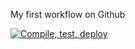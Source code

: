 My first workflow on Github

[![Compile, test, deploy](https://github.com/Saravanann07/day12-giphy/actions/workflows/main.yaml/badge.svg)](https://github.com/Saravanann07/day12-giphy/actions/workflows/main.yaml)